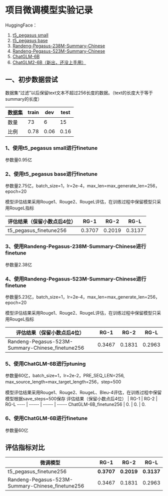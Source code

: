 # 项目微调模型实验记录

HuggingFace：
1. [t5_pegasus small](https://www.huggingface.co/imxly/t5-pegasus-small)
2. [t5_pegasus base](https://www.huggingface.co/imxly/t5-pegasus)
3. [Randeng-Pegasus-238M-Summary-Chinese](https://huggingface.co/IDEA-CCNL/Randeng-Pegasus-238M-Summary-Chinese)
4. [Randeng-Pegasus-523M-Summary-Chinese](https://huggingface.co/IDEA-CCNL/Randeng-Pegasus-523M-Summary-Chinese)
5. [ChatGLM-6B](https://huggingface.co/THUDM/chatglm-6b)
6. [ChatGLM2-6B（新出，还没上手用）](https://huggingface.co/THUDM/chatglm2-6b)

## 一、初步数据尝试
数据集“过滤”以后保留text文本不超过256长度的数据。（text的长度大于等于summary的长度）

数据集  | train | dev | test
---- | ----- | ----- | -----
数量  | 73 | 6 | 15
比例  | 0.78 | 0.06 | 0.16

### 1、使用t5_pegasus small进行finetune
参数量0.95亿
### 2、使用t5_pegasus base进行finetune
参数量2.75亿，batch_size=1，lr=2e-4，max_len=max_generate_len=256，epoch=20

模型评估结果采用Rouge1、Rouge2、RougeL评估，在训练过程中保留模型只采用RougeL指标

评估结果（保留小数点后4位）  | RG-1 | RG-2 | RG-L
---- | ----- | ----- | -----
t5_pegasus_finetune256  | 0.3707 | 0.2019 | 0.3137

### 3、使用Randeng-Pegasus-238M-Summary-Chinese进行finetune
参数量2.38亿
### 4、使用Randeng-Pegasus-523M-Summary-Chinese进行finetune
参数量5.23亿，batch_size=1，lr=2e-4，max_len=max_generate_len=256，epoch=20

模型评估结果采用Rouge1、Rouge2、RougeL评估，在训练过程中保留模型只采用RougeL指标

评估结果（保留小数点后4位）  | RG-1 | RG-2 | RG-L
---- | ----- | ----- | -----
Randeng-Pegasus-523M-Summary-Chinese_finetune256  | 0.3467 | 0.1831 | 0.2963

### 5、使用ChatGLM-6B进行ptuning
参数量60亿，batch_size=1，lr=2e-2，PRE_SEQ_LEN=256, max_source_length=max_target_length=256，step=500

模型评估结果采用Rouge1、Rouge2、RougeL、Bleu-4评估，在训练过程中保留模型根据save_steps=500保存
评估结果（保留小数点后4位）  | RG-1 | RG-2 | RG-L
---- | ----- | ----- | -----
ChatGLM-6B_finetune256  | 0. | 0. | 0.
### 6、使用ChatGLM-6B进行finetune
参数量60亿

## 评估指标对比
微调模型  | RG-1 | RG-2 | RG-L
---- | ----- | ----- | -----
t5_pegasus_finetune256  | **0.3707** | **0.2019** | **0.3137**
Randeng-Pegasus-523M-Summary-Chinese_finetune256  | 0.3467 | 0.1831 | 0.2963
